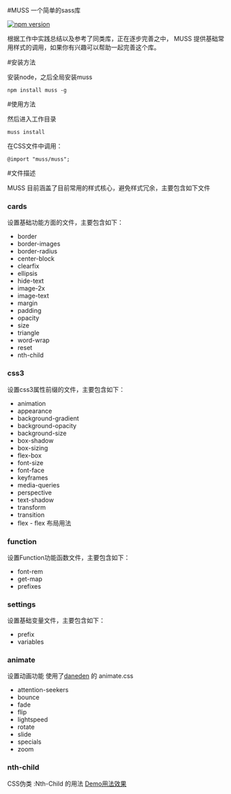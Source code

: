 #MUSS 一个简单的sass库

[![npm version](https://badge.fury.io/js/muss.svg)](https://badge.fury.io/js/muss)

根据工作中实践总结以及参考了同类库，正在逐步完善之中， MUSS 提供基础常用样式的调用，如果你有兴趣可以帮助一起完善这个库。

#安装方法


安装node，之后全局安装muss

	npm install muss -g

#使用方法

然后进入工作目录

	muss install


在CSS文件中调用：

	@import "muss/muss";


#文件描述


MUSS 目前涵盖了目前常用的样式核心，避免样式冗余，主要包含如下文件

### cards

设置基础功能方面的文件，主要包含如下：

-	border
-	border-images
-	border-radius
-	center-block
-	clearfix
-	ellipsis
-	hide-text
-	image-2x
-	image-text
-	margin
-	padding
-	opacity
-	size
-	triangle
-	word-wrap
-	reset
-   nth-child

### css3

设置css3属性前缀的文件，主要包含如下：

-	animation
-	appearance
-	background-gradient
-	background-opacity
-	background-size
-	box-shadow
-	box-sizing
-	flex-box
-	font-size
-	font-face
-	keyframes
-	media-queries
-	perspective
-	text-shadow
-	transform
-	transition
-   flex - flex 布局用法

### function

设置Function功能函数文件，主要包含如下：

-	font-rem
-	get-map
-	prefixes

### settings

设置基础变量文件，主要包含如下：

-	prefix
-	variables

### animate

设置动画功能 使用了[daneden](http://daneden.me/animate) 的 animate.css

-	attention-seekers
-	bounce
-	fade
-	flip
-	lightspeed
-	rotate
-	slide
-	specials
-	zoom

### nth-child

CSS伪类 :Nth-Child 的用法 [Demo用法效果](http://lukyvj.github.io/family.scss/)

